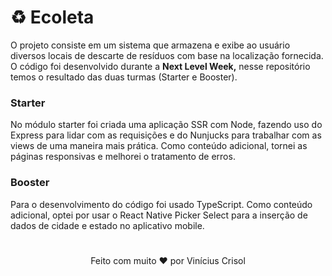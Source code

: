 # ♻️ Ecoleta

O projeto consiste em um sistema que armazena e exibe ao usuário diversos locais de descarte de resíduos com base na localização fornecida.
O código foi desenvolvido durante a **Next Level Week,** nesse repositório temos o resultado das duas turmas (Starter e Booster).

### Starter

No módulo starter foi criada uma aplicação SSR com Node, fazendo uso do Express para lidar com as requisições e do Nunjucks para trabalhar com as views de uma maneira mais prática. Como conteúdo adicional, tornei as páginas responsivas e melhorei o tratamento de erros.
 
### Booster

Para o desenvolvimento do código foi usado TypeScript. Como conteúdo adicional, optei por usar o React Native Picker Select para a inserção de dados de cidade e estado no aplicativo mobile.

#

<p align="center">
  Feito com muito ❤️ por Vinícius Crisol
</p>
